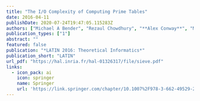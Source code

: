 ```yaml
---
title: "The I/O Complexity of Computing Prime Tables"
date: 2016-04-11
publishDate: 2020-07-24T19:47:05.115283Z
authors: ["Michael A Bender", "Rezaul Chowdhury", "**Alex Conway**", "Martı́n Farach-Colton", "Pramod Ganapathi", "Rob Johnson", "Samuel McCauley", "Bertrand Simon", "Shikha Singh"]
publication_types: ["1"]
abstract: ""
featured: false
publication: "*LATIN 2016: Theoretical Informatics*"
publication_short: "LATIN"
url_pdf: "https://hal.inria.fr/hal-01326317/file/sieve.pdf"
links:
  - icon_pack: ai
    icon: springer
    name: Springer
    url: 'https://link.springer.com/chapter/10.1007%2F978-3-662-49529-2_15'
---
```


